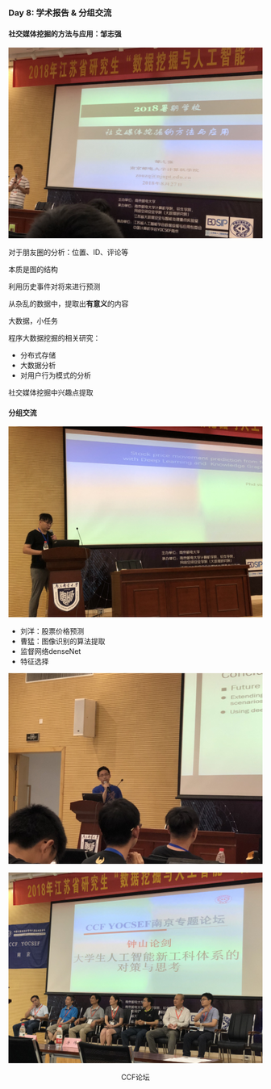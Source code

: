 ### Day 8: 学术报告 & 分组交流

#### 社交媒体挖掘的方法与应用：邹志强

![](img/Day8/IMG_0576.JPG)

对于朋友圈的分析：位置、ID、评论等

本质是图的结构

利用历史事件对将来进行预测

从杂乱的数据中，提取出**有意义**的内容

大数据，小任务

程序大数据挖掘的相关研究：

- 分布式存储
- 大数据分析
- 对用户行为模式的分析

社交媒体挖掘中兴趣点提取

#### 分组交流

![](img/Day8/IMG_0582.JPG)

- 刘洋：股票价格预测
- 曹猛：图像识别的算法提取
- 监督网络denseNet
- 特征选择

![](img/Day8/IMG_0585.JPG)

![](img/Day8/IMG_0604.JPG)

<center>CCF论坛</center>

